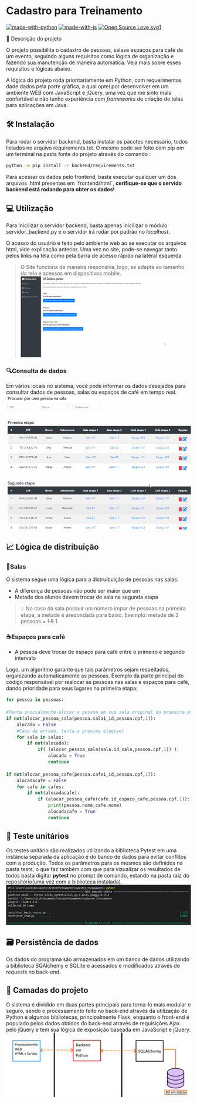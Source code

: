 # Cadastro para Treinamento
[![made-with-python](https://img.shields.io/badge/Made%20with-Python-1f425f.svg)](https://www.python.org/)
[![made-with-js](https://img.shields.io/badge/Made%20with-JavaScript-1f425f.svg)](https://www.javascript.com/)
[![Open Source Love svg1](https://badges.frapsoft.com/os/v1/open-source.svg?v=103)](https://github.com/ellerbrock/open-source-badges/) 

📜 Descrição do projeto

O projeto possibilita o cadastro de pessoas, salase espaços para café de um evento, seguindo alguns requisitos como lógica de organização e fazendo sua manutenção de maneira automática. Veja mais sobre esses requisitos e lógicas abaixo.

A lógica do projeto roda prioritariamente em Python, com requerimentos dade dados pela parte gráfica, a qual optei por desenvolver em um ambiente WEB com JavaScript e jQuery, uma vez que me sinto mais confortável e não tenho experiência com *frameworks* de criação de telas para aplicações em Java.

## 🛠 Instalação
  
Para rodar o servidor backend, basta instalar os pacotes necessário, todos listados no arquivo requirements.txt.
O mesmo pode ser feito com pip em um terminal na pasta fonte do projeto através do comando :

```sh
python -m pip install -r backend/requirements.txt
```

Para acessar os dados pelo frontend, basta executar qualquer um dos arquivos .html presentes em ˋfrontend/htmlˋ, **cerifique-se que o servido backend está rodando para obter os dados!**.

## 💻 Utilização

Para inicilizar o servidor backend, basta apenas inicilizar o módulo servidor_backend.py e o servidor irá rodar por padrão no *localhost*.

O acesso do usuário é feito pelo ambiente web ao se executar os arquivos html, vide explicação anterior.
Uma vez no site, pode-se navegar tanto pelos links na tela como pela barra de acesso rápido na lateral esquerda.

> O Site funciona de maneira responsiva, logo, se adapta ao tamanho da tela e acessos em dispositivos mobile.
![Responsivo](imgs/respons.gif)

### 🔍Consulta de dados
Em vários locais no sistema, você pode informar os dados desejados para consultar dados de pessoas, salas ou espaços de café em tempo real.
![Responsivo](imgs/search.gif)

## 📈 Lógica de distribuição


### 🚪Salas
O sistema segue uma lógica para a distruibuição de pessoas nas salas:
  * A diferença de pessoas não pode ser maior que um
  * Metade dos alunos devem trocar de sala na segunda etapa
  > 💡 No caso da sala possuir um número impar de pessoas na primeira etapa, a metade é aredondada para baixo. Exemplo: metade de 3 pessoas = ~~1.5~~ 1
  
### ☕Espaços para café
  * A pessoa deve trocar de espaço para café entre o primeiro e segundo intervalo
  
Logo, um algoritmo garante que tais parâmetros sejam respeitados, organizando automaticamente as pessoas. 
Exemplo da parte principal do código responsável por realocar as pessoas nas salas e espaços para café, dando prioridade para seus lugares na primeira etapa:
~~~python
for pessoa in pessoas:
        
#Tenta inicialmente alocar a pessoa em sua sala original da primeira etapa
if not(alocar_pessoa_sala(pessoa.sala1_id,pessoa.cpf,1)):
    alocada = False
    #Caso de errado, tenta a proxima elegivel
    for sala in salas:
        if not(alocada):
            if( (alocar_pessoa_sala(sala.id_sala,pessoa.cpf,1)) ):
                alocada = True
                continue

if not(alocar_pessoa_cafe(pessoa.cafe1_id,pessoa.cpf,1)):
    alocadacafe = False
    for cafe in cafes:
        if not(alocadacafe):
            if (alocar_pessoa_cafe(cafe.id_espaco_cafe,pessoa.cpf,1)):
                print(pessoa.nome,cafe.nome)
                alocadacafe = True
                continue

~~~
## 🧪 Teste unitários
Os testes unitário são realizados utilizando a biblioteca Pytest em uma instância separada da aplicação e do banco de dados para evitar conflitos com a produção.
Todos os parâmetros para os mesmos são definidos na pasta tests, o que faz também com que para vizualizar os resultados de todos basta digitar **pytest** no prompt de comando, estando na pasta raiz do repositório(uma vez com a biblioteca instalada).
![Testes](imgs/pytest.png)

## 🗃 Persistência de dados

Os dados do programa são armazenados em um banco de dados utilizando a biblioteca SQAlchemy e SQLite e acessados e modificados através de *requests* no back-end.


## 🧅 Camadas do projeto

O sistema é dividido em duas partes principais para torna-lo mais modular e seguro, sendo o processamento feito no back-end através da utilização de Python e algumas bibliotecas, principalmente Flask, enquanto o front-end é populado pelos dados obtidos do back-end através de requisições Ajax pelo jQuery e tem sua lógica de exposição baseada em JavaScript e jQuery.
![Camadas](imgs/estructcamadas.png)




